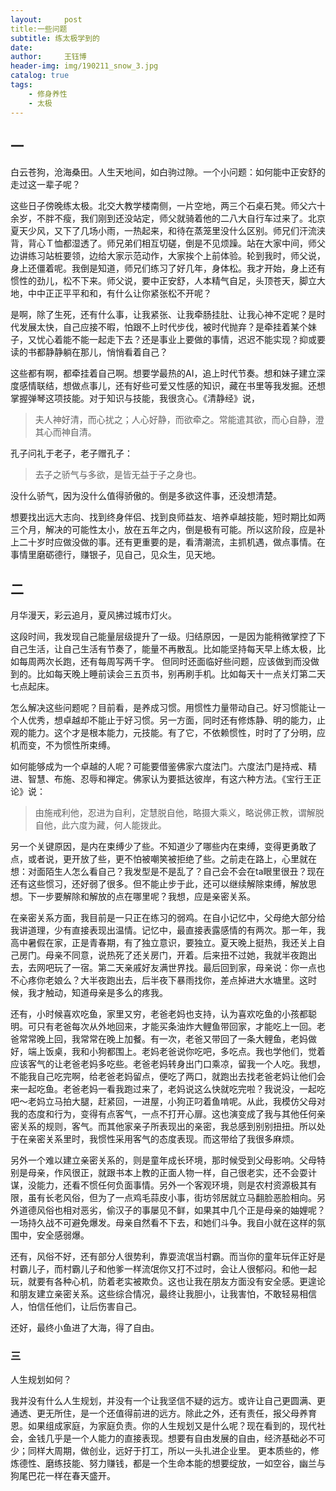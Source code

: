 ```yaml
--- 
layout:     post 
title:一些问题     
subtitle: 练太极学到的
date:       
author:     王钰博 
header-img: img/190211_snow_3.jpg
catalog: true
tags:
    - 修身养性
    - 太极
--- 
```


## 一
白云苍狗，沧海桑田。人生天地间，如白驹过隙。一个小问题：如何能中正安舒的走过这一辈子呢？

这些日子傍晚练太极。北交大教学楼南侧，一片空地，两三个石桌石凳。师父六十余岁，不胖不瘦，我们刚到还没站定，师父就骑着他的二八大自行车过来了。北京夏天少风，又下了几场小雨，一热起来，和待在蒸笼里没什么区别。师兄们汗流浃背，背心Ｔ恤都湿透了。师兄弟们相互切磋，倒是不见烦躁。站在大家中间，师父边讲练习站桩要领，边给大家示范动作，大家挨个上前体验。轮到我时，师父说，身上还僵着呢。我倒是知道，师兄们练习了好几年，身体松。我才开始，身上还有惯性的劲儿，松不下来。师父说，要中正安舒，人本精气自足，头顶苍天，脚立大地，中中正正平平和和，有什么让你紧张松不开呢？

是啊，除了生死，还有什么事，让我紧张、让我牵肠挂肚、让我心神不定呢？是时代发展太快，自己应接不暇，怕跟不上时代步伐，被时代抛弃？是牵挂着某个妹子，又忧心着能不能一起走下去？还是事业上要做的事情，迟迟不能实现？抑或要读的书都静静躺在那儿，悄悄看着自己？

这些都有啊，都牵挂着自己啊。想要学最热的AI，追上时代节奏。想和妹子建立深度感情联结，想做点事儿，还有好些可爱又性感的知识，藏在书里等我发掘。还想掌握弹琴这项技能。对于知识与技能，我很贪心。《清静经》说，
> 夫人神好清，而心扰之；人心好静，而欲牵之。常能遣其欲，而心自静，澄其心而神自清。

孔子问礼于老子，老子赠孔子：
> 去子之骄气与多欲，是皆无益于子之身也。

没什么骄气，因为没什么值得骄傲的。倒是多欲这件事，还没想清楚。

想要找出远大志向、找到终身伴侣、找到良师益友、培养卓越技能，短时期比如两三个月，解决的可能性太小，放在五年之内，倒是极有可能。所以这阶段，应是补上二十岁时应做没做的事。还有更重要的是，看清潮流，主抓机遇，做点事情。在事情里磨砺德行，赚银子，见自己，见众生，见天地。

## 二
月华漫天，彩云追月，夏风拂过城市灯火。

这段时间，我发现自己能量层级提升了一级。归结原因，一是因为能稍微掌控了下自己生活，让自己生活有节奏了，能量不再散乱。比如能坚持每天早上练太极，比如每周两次长跑，还有每周写两千字。
但同时还面临好些问题，应该做到而没做到的。比如每天晚上睡前读会三五页书，别再刷手机。比如每天十一点关灯第二天七点起床。

怎么解决这些问题呢？目前看，是养成习惯。用惯性力量带动自己。好习惯能让一个人优秀，想卓越却不能止于好习惯。另一方面，同时还有修炼静、明的能力，止观的能力。这个才是根本能力，元技能。有了它，不依赖惯性，时时了了分明，应机而变，不为惯性所束缚。

如何能够成为一个卓越的人呢？可能要借鉴佛家六度法门。六度法门是持戒、精进、智慧、布施、忍辱和禅定。佛家认为要抵达彼岸，有这六种方法。《宝行王正论》说：
> 由施戒利他，忍进为自利，定慧脱自他，略摄大乘义，略说佛正教，谓解脱自他，此六度为藏，何人能拨此。


另一个关键原因，是内在束缚少了些。不知道少了哪些内在束缚，变得更勇敢了点，或者说，更开放了些，更不怕被嘲笑被拒绝了些。之前走在路上，心里就在想：对面陌生人怎么看自己？我发型是不是乱了？自己会不会在ta眼里很丑？现在还有这些惯习，还好弱了很多。但不能止步于此，还可以继续解除束缚，解放思想。下一步要解除和解放的点在哪里呢？我想，应是亲密关系。

在亲密关系方面，我目前是一只正在练习的弱鸡。在自小记忆中，父母绝大部分给我讲道理，少有直接表现出温情。记忆中，最直接表露感情的有两次。那一年，我高中暑假在家，正是青春期，有了独立意识，要独立。夏天晚上挺热，我还关上自己房门。母亲不同意，说热死了还关房门，开着。后来扭不过她，我就半夜跑出去，去网吧玩了一宿。第二天亲戚好友满世界找。最后回到家，母亲说：你一点也不心疼你老娘么？大半夜跑出去，后半夜下暴雨找你，差点掉进大水塘里。这时候，我才触动，知道母亲是多么的疼我。

还有，小时候喜欢吃鱼，家里又穷，老爸老妈也支持，认为喜欢吃鱼的小孩都聪明。可只有老爸每次从外地回来，才能买条油炸大鲤鱼带回家，才能吃上一回。老爸常常晚上回，我常常在晚上加餐。有一次，老爸又带回了一条大鲤鱼，老妈做好，端上饭桌，我和小狗都围上。老妈老爸说你吃吧，多吃点。我也学他们，觉着应该客气的让老爸老妈多吃些。老爸老妈转身出门口乘凉，留我一个人吃。我想，不能我自己吃完啊，给老爸老妈留点，便吃了两口，就跑出去找老爸老妈让他们会来一起吃鱼。老爸老妈一看我跑过来了，老妈说这么快就吃完啦？我说没，一起吃吧～老妈立马拍大腿，赶紧回，一进屋，小狗正叼着鱼啃呢。从此，我模仿父母对我的态度和行为，变得有点客气，一点不打开心扉。这也演变成了我与其他任何亲密关系的规则，客气。而其他家亲子所表现出的亲密，我总感到别别扭扭。所以处于在亲密关系里时，我惯性采用客气的态度表现。而这带给了我很多麻烦。

另外一个难以建立亲密关系的，则是童年成长环境，那时候受到父母影响。父母特别是母亲，作风很正，就跟书本上教的正面人物一样，自己很老实，还不会耍计谋，没能力，还看不惯任何负面事情。另外一个客观环境，则是农村资源极其有限，虽有长老风俗，但为了一点鸡毛蒜皮小事，街坊邻居就立马翻脸恶脸相向。另外道德风俗也相对恶劣，偷汉子的事屡见不鲜，如果其中几个正是母亲的妯娌呢？一场持久战不可避免爆发。母亲自然看不下去，和她们斗争。我自小就在这样的氛围中，安全感弱爆。

还有，风俗不好，还有部分人很势利，靠耍流氓当村霸。而当你的童年玩伴正好是村霸儿子，而村霸儿子和他爹一样流氓你又打不过时，会让人很郁闷。和他一起玩，就要有各种心机，防着老实被欺负。这也让我在朋友方面没有安全感。更遑论和朋友建立亲密关系。这些综合情况，最终让我胆小，让我害怕，不敢轻易相信人，怕信任他们，让后伤害自己。

还好，最终小鱼进了大海，得了自由。

### 三

人生规划如何？

我并没有什么人生规划，并没有一个让我坚信不疑的远方。或许让自己更圆满、更通透、更无所住，是一个还值得前进的远方。除此之外，还有责任，报父母养育恩。如果组成家庭，为家庭负责。你的人生规划又是什么呢？现在看到的，现代社会，金钱几乎是一个人能力的直接表现。想要有自由发展的自由，经济基础必不可少；同样大周期，做创业，远好于打工，所以一头扎进企业里。
更本质些的，修炼德性、磨练技能、努力赚钱，都是一个生命本能的想要绽放，一如空谷，幽兰与狗尾巴花一样在春天盛开。
